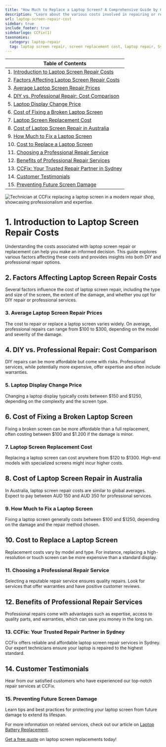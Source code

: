 ```yaml
---
title: "How Much to Replace a Laptop Screen? A Comprehensive Guide by CCFix"
description: "Learn about the various costs involved in repairing or replacing a laptop screen. Discover why CCFix in Sydney is your best option for professional and affordable laptop screen repair services."
url: laptop-screen-repair-cost
sidebar: true
include_footer: true
sidebarlogo: CCFix(1)
taxonomies:
  category: laptop-repair
  tag: laptop screen repair, screen replacement cost, laptop repair, Sydney
---
```


| **Table of Contents**                                               |
|---------------------------------------------------------------------|
| 1. [Introduction to Laptop Screen Repair Costs](#1-introduction-to-laptop-screen-repair-costs) |
| 2. [Factors Affecting Laptop Screen Repair Costs](#2-factors-affecting-laptop-screen-repair-costs) |
| 3. [Average Laptop Screen Repair Prices](#3-average-laptop-screen-repair-prices) |
| 4. [DIY vs. Professional Repair: Cost Comparison](#4-diy-vs-professional-repair-cost-comparison) |
| 5. [Laptop Display Change Price](#5-laptop-display-change-price) |
| 6. [Cost of Fixing a Broken Laptop Screen](#6-cost-of-fixing-a-broken-laptop-screen) |
| 7. [Laptop Screen Replacement Cost](#7-laptop-screen-replacement-cost) |
| 8. [Cost of Laptop Screen Repair in Australia](#8-cost-of-laptop-screen-repair-in-australia) |
| 9. [How Much to Fix a Laptop Screen](#9-how-much-to-fix-a-laptop-screen) |
| 10. [Cost to Replace a Laptop Screen](#10-cost-to-replace-a-laptop-screen) |
| 11. [Choosing a Professional Repair Service](#11-choosing-a-professional-repair-service) |
| 12. [Benefits of Professional Repair Services](#12-benefits-of-professional-repair-services) |
| 13. [CCFix: Your Trusted Repair Partner in Sydney](#13-ccfix-your-trusted-repair-partner-in-sydney) |
| 14. [Customer Testimonials](#14-customer-testimonials) |
| 15. [Preventing Future Screen Damage](#15-preventing-future-screen-damage) |


![Technician at CCFix replacing a laptop screen in a modern repair shop, showcasing professionalism and expertise.](/images/laptop-screen-repair-cost.webp "CCFix technician replacing a laptop screen, highlighting expert repair services in a professional environment.")

# **1. Introduction to Laptop Screen Repair Costs**
Understanding the costs associated with laptop screen repair or replacement can help you make an informed decision. This guide explores various factors affecting these costs and provides insights into both DIY and professional repair options.

## **2. Factors Affecting Laptop Screen Repair Costs**
Several factors influence the cost of laptop screen repair, including the type and size of the screen, the extent of the damage, and whether you opt for DIY repair or professional services.

### **3. Average Laptop Screen Repair Prices**
The cost to repair or replace a laptop screen varies widely. On average, professional repairs can range from $100 to $300, depending on the model and severity of the damage.

## **4. DIY vs. Professional Repair: Cost Comparison**
DIY repairs can be more affordable but come with risks. Professional services, while potentially more expensive, offer expertise and often include warranties.

### **5. Laptop Display Change Price**
Changing a laptop display typically costs between $150 and $1250, depending on the complexity and the screen type.

## **6. Cost of Fixing a Broken Laptop Screen**
Fixing a broken screen can be more affordable than a full replacement, often costing between $100 and $1.200 if the damage is minor.

### **7. Laptop Screen Replacement Cost**
Replacing a laptop screen can cost anywhere from $120 to $1300. High-end models with specialized screens might incur higher costs.

## **8. Cost of Laptop Screen Repair in Australia**
In Australia, laptop screen repair costs are similar to global averages. Expect to pay between AUD 150 and AUD 350 for professional services.

### **9. How Much to Fix a Laptop Screen**
Fixing a laptop screen generally costs between $100 and $1250, depending on the damage and the repair method chosen.

## **10. Cost to Replace a Laptop Screen**
Replacement costs vary by model and type. For instance, replacing a high-resolution or touch screen can be more expensive than a standard display.

### **11. Choosing a Professional Repair Service**
Selecting a reputable repair service ensures quality repairs. Look for services that offer warranties and have positive customer reviews.

## **12. Benefits of Professional Repair Services**
Professional repairs come with advantages such as expertise, access to quality parts, and warranties, which can save you money in the long run.

### **13. CCFix: Your Trusted Repair Partner in Sydney**
CCFix offers reliable and affordable laptop screen repair services in Sydney. Our expert technicians ensure your laptop is repaired to the highest standard.

## **14. Customer Testimonials**
Hear from our satisfied customers who have experienced our top-notch repair services at CCFix.

### **15. Preventing Future Screen Damage**
Learn tips and best practices for protecting your laptop screen from future damage to extend its lifespan.


For more information on related services, check out our article on [Laptop Battery Replacement](https://ccfix.com.au/laptop-battery-replacement).

[Get a free quote](https://form.jotform.com/241402975332857) on laptop screen replacements today!

